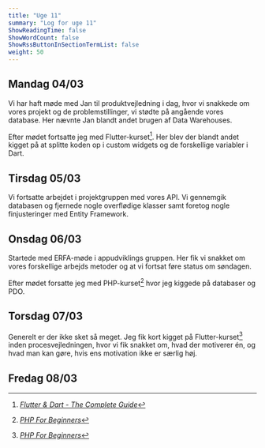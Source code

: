 ```yaml
---
title: "Uge 11"
summary: "Log for uge 11"
ShowReadingTime: false
ShowWordCount: false
ShowRssButtonInSectionTermList: false
weight: 50
---
```


## Mandag 04/03

Vi har haft møde med Jan til produktvejledning i dag, hvor vi snakkede om vores projekt og de problemstillinger, vi stødte på angående vores database.
Her nævnte Jan blandt andet brugen af Data Warehouses.

Efter mødet fortsatte jeg med Flutter-kurset[^1]. Her blev der blandt andet kigget på at splitte koden op i custom widgets og de forskellige variabler i Dart.

## Tirsdag 05/03

Vi fortsatte arbejdet i projektgruppen med vores API. Vi gennemgik databasen og fjernede nogle overflødige klasser samt foretog nogle finjusteringer med Entity Framework.

## Onsdag 06/03

Startede med ERFA-møde i appudviklings gruppen. Her fik vi snakket om vores forskellige arbejds metoder og at vi fortsat føre status om søndagen.

Efter mødet forsatte jeg med PHP-kurset[^2] hvor jeg kiggede på databaser og PDO.

## Torsdag 07/03

Generelt er der ikke sket så meget. Jeg fik kort kigget på Flutter-kurset[^2] inden procesvejledningen, hvor vi fik snakket om, hvad der motiverer én, og hvad man kan gøre, hvis ens motivation ikke er særlig høj. 

## Fredag 08/03


[^1]: [*Flutter & Dart - The Complete Guide*](https://www.udemy.com/course/learn-flutter-dart-to-build-ios-android-apps/)
[^2]: [*PHP For Beginners*](https://laracasts.com/series/php-for-beginners-2023-edition)